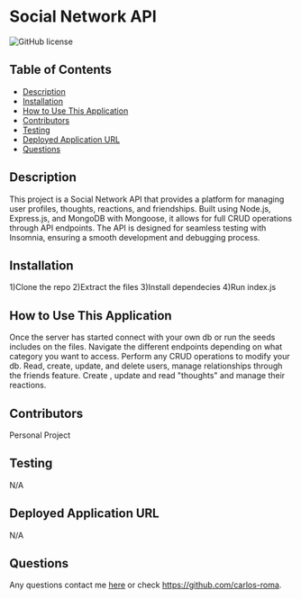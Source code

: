 # Social Network API
  ![GitHub license](https://img.shields.io/badge/license-MIT-blue.svg)
  
  ## Table of Contents
  * [Description](#description)
  * [Installation](#installation)
  * [How to Use This Application](#How-to-use-this-application)
  * [Contributors](#contributors)
  * [Testing](#testing)
  * [Deployed Application URL](#Deployed-application-url)
  * [Questions](#questions)
  
  ## Description
  This project is a Social Network API that provides a platform for managing user profiles, thoughts, reactions, and friendships. Built using Node.js, Express.js, and MongoDB with Mongoose, it allows for full CRUD operations through API endpoints. The API is designed for seamless testing with Insomnia, ensuring a smooth development and debugging process.
  
  ## Installation
  1)Clone the repo 2)Extract the files 3)Install dependecies 4)Run index.js
  
  ## How to Use This Application
  Once the server has started connect with your own db or run the seeds includes on the files. Navigate the different endpoints depending on what category you want to access. Perform any CRUD operations to modify your db. Read, create, update, and delete users, manage  relationships  through the friends feature.  Create , update and read "thoughts" and manage their reactions.
  
  ## Contributors
  Personal Project
  
  ## Testing
  N/A
  
  ## Deployed Application URL
  N/A


  
  ## Questions
  Any questions contact me [here](mailto:adrianc.rm0@gmail.com) or check https://github.com/carlos-roma.
  